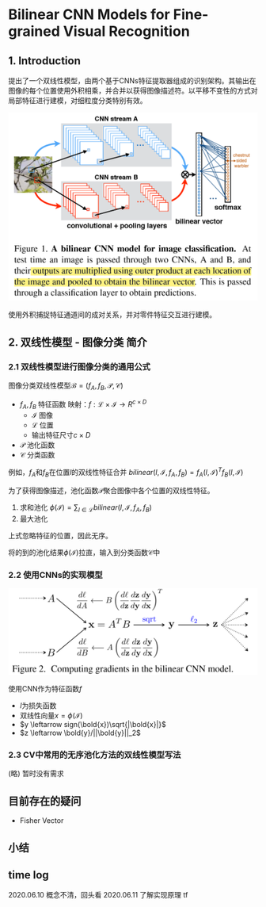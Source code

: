 # Bilinear CNN Models for Fine-grained Visual Recognition

## 1. Introduction

提出了一个双线性模型，由两个基于CNNs特征提取器组成的识别架构。其输出在图像的每个位置使用外积相乘，并合并以获得图像描述符。以平移不变性的方式对局部特征进行建模，对细粒度分类特别有效。

![20200528082114](https://raw.githubusercontent.com/bysen32/PicGo/master/20200528082114.png)

使用外积捕捉特征通道间的成对关系，并对零件特征交互进行建模。

## 2. 双线性模型 - 图像分类 简介

### 2.1 双线性模型进行图像分类的通用公式

图像分类双线性模型$\mathcal{B} = (f_A, f_B, \mathcal{P}, \mathcal{C})$

- $f_A, f_B$ 特征函数 映射：$f: \mathcal{L} \times \mathcal{I} \rightarrow R^{c\times D}$
  - $\mathcal{I}$ 图像
  - $\mathcal{L}$ 位置
  - 输出特征尺寸$c\times D$
- $\mathcal{P}$ 池化函数
- $\mathcal{C}$ 分类函数

例如，$f_A$和$f_B$在位置$l$的双线性特征合并 $bilinear(l, \mathcal{I}, f_A, f_B) = f_A(l, \mathcal{I})^Tf_B(l, \mathcal{I})$

为了获得图像描述，池化函数$\mathcal{P}$聚合图像中各个位置的双线性特征。

1. 求和池化 $\phi(\mathcal{I}) = \sum_{l \in \mathcal{L}} bilinear(l, \mathcal{I}, f_A, f_B)$
2. 最大池化

上式忽略特征的位置，因此无序。

将的到的池化结果$\phi(\mathcal{I})$拉直，输入到分类函数$\mathcal{C}$中

### 2.2 使用CNNs的实现模型

![20200528101233](https://raw.githubusercontent.com/bysen32/PicGo/master/20200528101233.png)

使用CNN作为特征函数$f$

- $l$为损失函数
- 双线性向量$x = \phi (\mathcal{I})$
- $y \leftarrow sign(\bold{x})\sqrt{|\bold{x}|}$
- $z \leftarrow \bold{y}/||\bold{y}||_2$

### 2.3 CV中常用的无序池化方法的双线性模型写法

(略) 暂时没有需求

## 目前存在的疑问

- Fisher Vector

## 小结

## time log

2020.06.10 概念不清，回头看
2020.06.11 了解实现原理 tf

